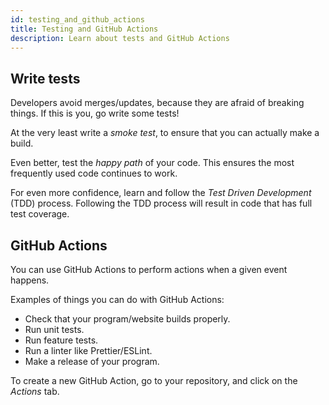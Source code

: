 ```yaml
---
id: testing_and_github_actions
title: Testing and GitHub Actions
description: Learn about tests and GitHub Actions
---
```


## Write tests

Developers avoid merges/updates, because they are afraid of breaking things.
If this is you, go write some tests!

At the very least write a _smoke test_, to ensure that you can actually make a build.

Even better, test the _happy path_ of your code.
This ensures the most frequently used code continues to work.

For even more confidence, learn and follow the _Test Driven Development_ (TDD) process.
Following the TDD process will result in code that has full test coverage.

## GitHub Actions

You can use GitHub Actions to perform actions when a given event happens.

Examples of things you can do with GitHub Actions:

- Check that your program/website builds properly.
- Run unit tests.
- Run feature tests.
- Run a linter like Prettier/ESLint.
- Make a release of your program.

To create a new GitHub Action, go to your repository, and click on the _Actions_ tab.
